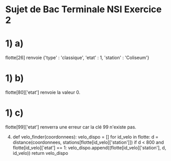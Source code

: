 # Sujet de Bac Terminale NSI Exercice 2 
# 1) a)
flotte[26] renvoie {'type' : 'classique', 'etat' : 1, 'station' : 'Coliseum'}
# 1) b)
flotte[80]['etat'] renvoie la valeur 0.
# 1) c)
flotte[99]['etat'] renverra une erreur car la clé 99 n'existe pas.

4) def velo_finder(coordonnees):
    velo_dispo = []
    for id_velo in flotte:
        d = distance(coordonnees, stations[flotte[id_velo]['station']])
        if d < 800 and flotte[id_velo]['etat'] == 1:
            velo_dispo.append((flotte[id_velo]['station'], d, id_velo))
    return velo_dispo
